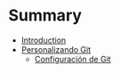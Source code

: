 # Summary

* [Introduction](README.md)
* [Personalizando Git](git/README.md)
	* [Configuración de Git](git/INTRO.md)